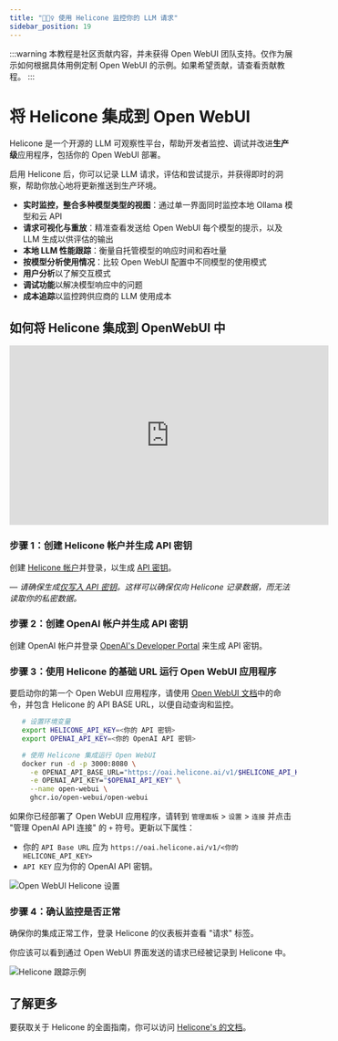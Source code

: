 ```yaml
---
title: "🕵🏻‍♀️ 使用 Helicone 监控你的 LLM 请求"
sidebar_position: 19
---
```


:::warning
本教程是社区贡献内容，并未获得 Open WebUI 团队支持。仅作为展示如何根据具体用例定制 Open WebUI 的示例。如果希望贡献，请查看贡献教程。
:::

# 将 Helicone 集成到 Open WebUI

Helicone 是一个开源的 LLM 可观察性平台，帮助开发者监控、调试并改进**生产级**应用程序，包括你的 Open WebUI 部署。

启用 Helicone 后，你可以记录 LLM 请求，评估和尝试提示，并获得即时的洞察，帮助你放心地将更新推送到生产环境。

- **实时监控，整合多种模型类型的视图**：通过单一界面同时监控本地 Ollama 模型和云 API
- **请求可视化与重放**：精准查看发送给 Open WebUI 每个模型的提示，以及 LLM 生成以供评估的输出
- **本地 LLM 性能跟踪**：衡量自托管模型的响应时间和吞吐量
- **按模型分析使用情况**：比较 Open WebUI 配置中不同模型的使用模式
- **用户分析**以了解交互模式
- **调试功能**以解决模型响应中的问题
- **成本追踪**以监控跨供应商的 LLM 使用成本


## 如何将 Helicone 集成到 OpenWebUI 中

<iframe
  width="560"
  height="315"
  src="https://www.youtube-nocookie.com/embed/8iVHOkUrpSA?si=Jt1GVqA0wY4UI7sF"
  title="YouTube 视频播放"
  frameborder="0"
  allow="accelerometer; autoplay; clipboard-write; encrypted-media; gyroscope; picture-in-picture; web-share"
  allowfullscreen>
</iframe>

### 步骤 1：创建 Helicone 帐户并生成 API 密钥

创建 [Helicone 帐户](https://www.helicone.ai/)并登录，以生成 [API 密钥](https://us.helicone.ai/settings/api-keys)。

*— 请确保生成[仅写入 API 密钥](https://docs.helicone.ai/helicone-headers/helicone-auth)。这样可以确保仅向 Helicone 记录数据，而无法读取你的私密数据。*

### 步骤 2：创建 OpenAI 帐户并生成 API 密钥

 创建 OpenAI 帐户并登录 [OpenAI&apos;s Developer Portal](https://platform.openai.com/account/api-keys) 来生成 API 密钥。

### 步骤 3：使用 Helicone 的基础 URL 运行 Open WebUI 应用程序

要启动你的第一个 Open WebUI 应用程序，请使用 [Open WebUI 文档](https://docs.openwebui.com/)中的命令，并包含 Helicone 的 API BASE URL，以便自动查询和监控。

```bash
   # 设置环境变量
   export HELICONE_API_KEY=<你的 API 密钥>
   export OPENAI_API_KEY=<你的 OpenAI API 密钥>

   # 使用 Helicone 集成运行 Open WebUI
   docker run -d -p 3000:8080 \
     -e OPENAI_API_BASE_URL="https://oai.helicone.ai/v1/$HELICONE_API_KEY" \
     -e OPENAI_API_KEY="$OPENAI_API_KEY" \
     --name open-webui \
     ghcr.io/open-webui/open-webui
```

如果你已经部署了 Open WebUI 应用程序，请转到 `管理面板` > `设置` > `连接` 并点击 "管理 OpenAI API 连接" 的 `+` 符号。更新以下属性：

- 你的 `API Base URL` 应为 ``https://oai.helicone.ai/v1/<你的 HELICONE_API_KEY>``
- `API KEY` 应为你的 OpenAI API 密钥。

![Open WebUI Helicone 设置](https://res.cloudinary.com/dacofvu8m/image/upload/v1745272273/openwebui-helicone-setup_y4ssca.gif)

### 步骤 4：确认监控是否正常

确保你的集成正常工作，登录 Helicone 的仪表板并查看 "请求" 标签。

你应该可以看到通过 Open WebUI 界面发送的请求已经被记录到 Helicone 中。

![Helicone 跟踪示例](https://res.cloudinary.com/dacofvu8m/image/upload/v1745272747/CleanShot_2025-04-21_at_17.57.46_2x_wpkpyf.png)

## 了解更多

要获取关于 Helicone 的全面指南，你可以访问 [Helicone&apos;s 的文档](https://docs.helicone.ai/getting-started/quick-start)。

